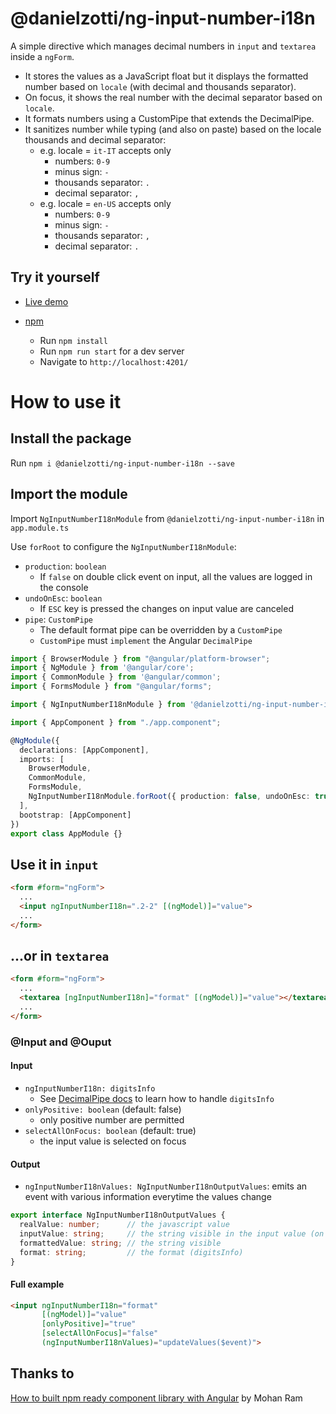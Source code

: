 # @danielzotti/ng-input-number-i18n

A simple directive which manages decimal numbers in `input` and `textarea` inside a `ngForm`.

- It stores the values as a JavaScript float but it displays the formatted number based on `locale` (with decimal and thousands separator). 
- On focus, it shows the real number with the decimal separator based on `locale`.
- It formats numbers using a CustomPipe that extends the DecimalPipe.
- It sanitizes number while typing (and also on paste) based on the locale thousands and decimal separator:
    - e.g. locale = `it-IT` accepts only
        - numbers: `0-9`
        - minus sign: `-`
        - thousands separator: `.`
        - decimal separator: `,`
    - e.g. locale = `en-US` accepts only
        - numbers: `0-9`
        - minus sign: `-`
        - thousands separator: `,`
        - decimal separator: `.`

## Try it yourself

- [Live demo](https://danielzotti.github.io/ng-input-number-i18n)


- [npm](https://www.npmjs.com/package/@danielzotti/ng-input-number-i18n)
  - Run `npm install`
  - Run `npm run start` for a dev server
  - Navigate to `http://localhost:4201/`

# How to use it

## Install the package

Run `npm i @danielzotti/ng-input-number-i18n --save`

## Import the module

Import `NgInputNumberI18nModule` from `@danielzotti/ng-input-number-i18n` in `app.module.ts`

Use `forRoot` to configure the `NgInputNumberI18nModule`:
- `production`: `boolean`
    - If `false` on double click event on input, all the values are logged in the console
- `undoOnEsc`: `boolean`
    - If `ESC` key is pressed the changes on input value are canceled
- `pipe`: `CustomPipe`
    - The default format pipe can be overridden by a `CustomPipe`
    - `CustomPipe` must `implement` the Angular `DecimalPipe`

```typescript
import { BrowserModule } from "@angular/platform-browser";
import { NgModule } from '@angular/core';
import { CommonModule } from '@angular/common';
import { FormsModule } from "@angular/forms";

import { NgInputNumberI18nModule } from '@danielzotti/ng-input-number-i18n';

import { AppComponent } from "./app.component";  

@NgModule({
  declarations: [AppComponent],
  imports: [
    BrowserModule,
    CommonModule,
    FormsModule, 
    NgInputNumberI18nModule.forRoot({ production: false, undoOnEsc: true }),
  ],
  bootstrap: [AppComponent]
})
export class AppModule {}
```

## Use it in `input`

```html
<form #form="ngForm">
  ...
  <input ngInputNumberI18n=".2-2" [(ngModel)]="value">
  ...
</form>
```

## ...or in `textarea`

```html
<form #form="ngForm">
  ...
  <textarea [ngInputNumberI18n]="format" [(ngModel)]="value"></textarea>
  ...
</form>
```

### @Input and @Ouput

#### Input 
- `ngInputNumberI18n: digitsInfo`
    - See [DecimalPipe docs](https://angular.io/api/common/DecimalPipe#parameters) to learn how to handle `digitsInfo`
- `onlyPositive: boolean` (default: false)
    - only positive number are permitted
- `selectAllOnFocus: boolean` (default: true)
    - the input value is selected on focus   

#### Output
- `ngInputNumberI18nValues: NgInputNumberI18nOutputValues`: emits an event with various information everytime the values change

```typescript
export interface NgInputNumberI18nOutputValues {
  realValue: number;      // the javascript value
  inputValue: string;     // the string visible in the input value (on focus)
  formattedValue: string; // the string visible
  format: string;         // the format (digitsInfo)
}
```

#### Full example

```html
<input ngInputNumberI18n="format" 
       [(ngModel)]="value"
       [onlyPositive]="true" 
       [selectAllOnFocus]="false"
       (ngInputNumberI18nValues)="updateValues($event)">
```

## Thanks to

[How to built npm ready component library with Angular](https://codeburst.io/how-to-built-npm-ready-component-library-with-angular-a812a22dc1d5) by Mohan Ram
